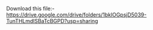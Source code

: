 Download this file:- https://drive.google.com/drive/folders/1bklOGpsjD5039-TunTHLmdlSBaTcBGPD?usp=sharing
